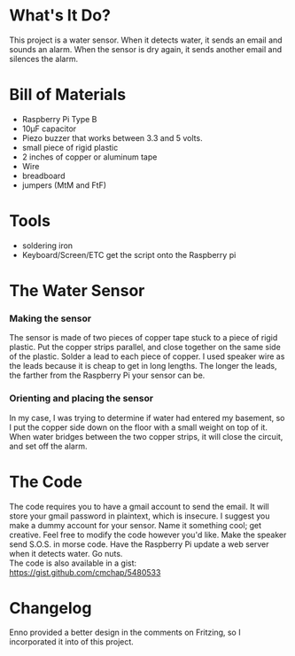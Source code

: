 What's It Do? 
============= 
This project is a water sensor. When it detects water, it sends an email and sounds an alarm. When the sensor is dry again, it sends another email and silences the alarm. 

Bill of Materials 
================= 
- Raspberry Pi Type B 
- 10μF capacitor 
- Piezo buzzer that works between 3.3 and 5 volts. 
- small piece of rigid plastic 
- 2 inches of copper or aluminum tape 
- Wire 
- breadboard 
- jumpers (MtM and FtF) 

Tools 
===== 
- soldering iron 
- Keyboard/Screen/ETC get the script onto the Raspberry pi 

The Water Sensor 
================= 

### Making the sensor 
The sensor is made of two pieces of copper tape stuck to a piece of rigid plastic. Put the copper strips parallel, and close together on the same side of the plastic. Solder a lead to each piece of copper. I used speaker wire as the leads because it is cheap to get in long lengths. The longer the leads, the farther from the Raspberry Pi your sensor can be. 

### Orienting and placing the sensor 
In my case, I was trying to determine if water had entered my basement, so I put the copper side down on the floor with a small weight on top of it. When water bridges between the two copper strips, it will close the circuit, and set off the alarm. 

The Code 
========
The code requires you to have a gmail account to send the email. It will store your gmail password in plaintext, which is insecure. I suggest you make a dummy account for your sensor. Name it something cool; get creative. Feel free to modify the code however you'd like. Make the speaker send S.O.S. in morse code. Have the Raspberry Pi update a web server when it detects water. Go nuts.  
The code is also available in a gist: https://gist.github.com/cmchap/5480533

Changelog 
============= 
Enno provided a better design in the comments on Fritzing, so I incorporated it into of this project. 
